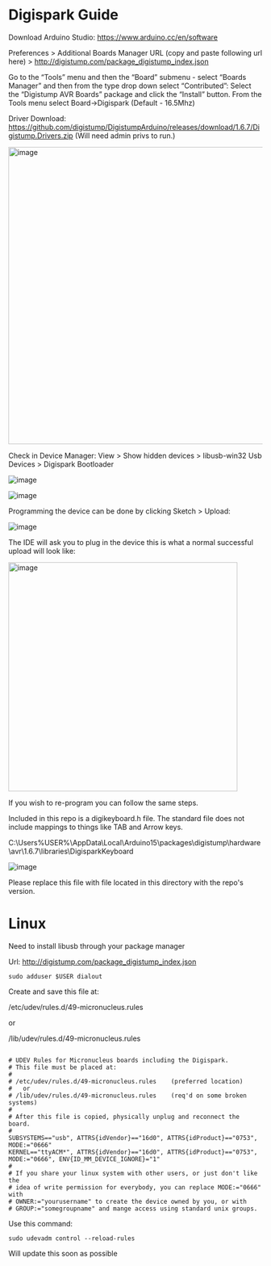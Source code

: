 # Digispark Guide



Download Arduino Studio: https://www.arduino.cc/en/software


Preferences > Additional Boards Manager URL (copy and paste following url here) > http://digistump.com/package_digistump_index.json

Go to the “Tools” menu and then the “Board” submenu - select “Boards Manager” and then from the type drop down select “Contributed”:
Select the “Digistump AVR Boards” package and click the “Install” button.
From the Tools menu select Board→Digispark (Default - 16.5Mhz)

Driver Download: https://github.com/digistump/DigistumpArduino/releases/download/1.6.7/Digistump.Drivers.zip
(Will need admin privs to run.)

<img width="589" alt="image" src="https://user-images.githubusercontent.com/62196284/165770516-b6c83da9-4657-4958-a5d4-3b5885e9438b.png">



Check in Device Manager: View > Show hidden devices > libusb-win32 Usb Devices > Digispark Bootloader

![image](https://user-images.githubusercontent.com/62196284/157080513-73075a00-a946-467d-b85c-509dfded339e.png)

![image](https://user-images.githubusercontent.com/62196284/157080654-c5ca2f14-f292-4090-8485-13af84be6cbf.png)



Programming the device can be done by clicking Sketch > Upload:

![image](https://user-images.githubusercontent.com/62196284/157079848-d4fb7e8a-fa30-4987-8a2d-1da1de34e652.png)

The IDE will ask you to plug in the device this is what a normal successful upload will look like:

<img width="454" alt="image" src="https://user-images.githubusercontent.com/62196284/157080189-f2be6c31-438e-4d86-a760-4fdea85e861d.png">

If you wish to re-program you can follow the same steps.


Included in this repo is a digikeyboard.h file. The standard file does not include mappings to things like TAB and Arrow keys.

C:\Users\%USER%\AppData\Local\Arduino15\packages\digistump\hardware\avr\1.6.7\libraries\DigisparkKeyboard

![image](https://user-images.githubusercontent.com/62196284/157084445-e9f8c794-c4f6-482e-8e7b-40f2f1aff6cd.png)


Please replace this file with file located in this directory with the repo's version.


# Linux

Need to install libusb through your package manager

Url: http://digistump.com/package_digistump_index.json

```
sudo adduser $USER dialout
```

Create and save this file at:

/etc/udev/rules.d/49-micronucleus.rules

or

/lib/udev/rules.d/49-micronucleus.rules

```

# UDEV Rules for Micronucleus boards including the Digispark.
# This file must be placed at:
#
# /etc/udev/rules.d/49-micronucleus.rules    (preferred location)
#   or
# /lib/udev/rules.d/49-micronucleus.rules    (req'd on some broken systems)
#
# After this file is copied, physically unplug and reconnect the board.
#
SUBSYSTEMS=="usb", ATTRS{idVendor}=="16d0", ATTRS{idProduct}=="0753", MODE:="0666"
KERNEL=="ttyACM*", ATTRS{idVendor}=="16d0", ATTRS{idProduct}=="0753", MODE:="0666", ENV{ID_MM_DEVICE_IGNORE}="1"
#
# If you share your linux system with other users, or just don't like the
# idea of write permission for everybody, you can replace MODE:="0666" with
# OWNER:="yourusername" to create the device owned by you, or with
# GROUP:="somegroupname" and mange access using standard unix groups.
```

Use this command:

```
sudo udevadm control --reload-rules
```

Will update this soon as possible
